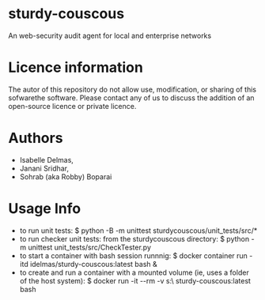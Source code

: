 # sturdy-couscous
An web-security audit agent for local and enterprise networks

# Licence information
The autor of this repository do not allow use, modification, or sharing of this sofwarethe software. Please contact any of us to discuss the addition of an open-source licence or private licence.

# Authors
* Isabelle Delmas, 
* Janani Sridhar, 
* Sohrab (aka Robby) Boparai

# Usage Info
* to run unit tests: $ python -B -m unittest sturdycouscous/unit_tests/src/*
* to run checker unit tests: from the sturdycouscous directory: $ python -m unittest unit_tests/src/CheckTester.py
* to start a container with bash session runnnig: $ docker container run -itd idelmas/sturdy-couscous:latest bash &
* to create and run a container with a mounted volume (ie, uses a folder of the host system): $ docker run -it --rm -v <path to folder> s:\ sturdy-couscous:latest bash
